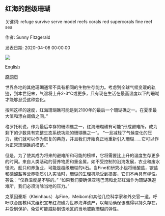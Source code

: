 ## 红海的超级珊瑚

关键词: refuge survive serve model reefs corals red supercorals fine reef sea

作者: Sunny Fitzgerald

发表日期: 2020-04-08 00:00:00

![](https://ichef.bbci.co.uk/wwfeatures/live/624_351/images/live/p0/89/0h/p0890hgs.jpg)

[English](The%20super-corals%20of%20the%20Red%20Sea.md)

[原网页](https://www.bbc.com/future/article/20200408-the-middle-eastern-corals-that-could-survive-climate-change)

世界各地的其他珊瑚通常不具有相同的生物生存能力。考虑到全球气候变暖的轨迹，到本世纪末，气温将上升2-3°C或更多，只有现在生活在最高温度以下的珊瑚才能够忍受这种变化。

按照这样的速度，红海珊瑚礁可能是到2100年的最后一个珊瑚礁之一。在夏季最大值和漂白阈值之间。”

格罗托利说，作为最后幸存的珊瑚礁之一，红海珊瑚礁有可能“形成避难所，成为剩下的少数具有完整生态系统功能的珊瑚礁之一”。 “一旦减轻了气候变化的压力，我们就可以作为恢复的典范，并且我们开始真正地重新引入珊瑚……它可以作为正常珊瑚礁的模范。”

但是，为了使其成为将来的避难所和可能的榜样，它将需要比上升的温度生存更多的时间。来自人类活动的营养物质和重金属，如不受控制的沿海发展，农业和废水​​径流，船只和养鱼业，可能是超级珊瑚的k石。当Fine和研究小组将硝酸盐，铵盐和磷酸盐等营养物质引入实验时，珊瑚的生理机能受到损害，它们不再具有弹性。芬说：“仅靠温度是不够的。” “如果我们要确保亚喀巴湾和北部红海作为珊瑚礁避难所，我们必须消除当地的压力。”

克莱因豪斯（Kleinhaus）与Fine，Meibom和其他几位科学家和外交官一道，呼吁联合国教科文组织宣布红海礁为世界海洋遗产，以帮助确保该礁得以持久存在，并受到保护，免受可能威胁到该地区的当地威胁珊瑚的弹性。